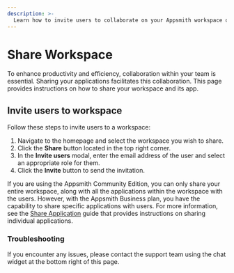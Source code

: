 ```yaml
---
description: >-
  Learn how to invite users to collaborate on your Appsmith workspace or specific applications.
---
```


# Share Workspace

To enhance productivity and efficiency, collaboration within your team is essential. Sharing your applications facilitates this collaboration. This page provides instructions on how to share your workspace and its app.

## Invite users to workspace

Follow these steps to invite users to a workspace:

1. Navigate to the homepage and select the workspace you wish to share.
2. Click the **Share** button located in the top right corner.
3. In the **Invite users** modal, enter the email address of the user and select an appropriate role for them.
4. Click the **Invite** button to send the invitation.

<ZoomImage
  src="/img/Share_workspace.png" 
  alt="Share workspace with users"
  caption="Share workspace with users"
/>

If you are using the Appsmith Community Edition, you can only share your entire workspace, along with all the applications within the workspace with the users. However, with the Appsmith Business plan, you have the capability to share specific applications with users. For more information, see the [Share Application](/advanced-concepts/granular-access-control/how-to-guides/share-application) guide that provides instructions on sharing individual applications.

### Troubleshooting

If you encounter any issues, please contact the support team using the chat widget at the bottom right of this page.
